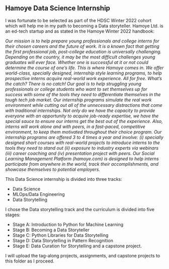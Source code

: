 ## Hamoye Data Science Internship

I was fortunate to be selected as part of the HDSC Winter 2022 cohort which will help me in my path to becoming a Data storyteller. Hamoye Ltd. is an ed-tech startup and as stated in the Hamoye Winter 2022 handbook:

*Our mission is to help prepare young professionals and college interns for their chosen
careers and the future of work. It is a known fact that getting the first professional job,
post-college education is universally challenging. Depending on the country, it may be
the most difficult challenges young graduates will ever face. Whether one is successful at
it or not could determine the course of one’s life. This is where Hamoye comes in. We
offer world-class, specially designed, internship style learning programs, to help
prospective interns acquire real-world work experience. All for free. What’s the catch?
There is no catch! Our goal is to help struggling young professionals or college
students who want to set themselves up for success with some of the tools they need to
differentiate themselves in the tough tech job market.
Our internship programs simulate the real work environment while cutting out all of the
unnecessary distractions that come with traditional internships. Not only do we have the
capacity to provide everyone with an opportunity to acquire job-ready expertise, we
have the special sauce to ensure our interns get the best out of the experience. Also,
interns will work alone and with peers, in a fast-paced, competitive environment, to keep
them motivated throughout their choice program.
Our internship programs are offered 3 to 4 times a year and involve:
(i) specially designed short courses with real-world projects to introduce interns to the
tools they need to stand out
(ii) exposure to industry experts via webinars
(iii) career coaching and
(iv) presentation project with peers.
Our Social Learning Management Platform (hamoye.com) is designed to help interns
participate from anywhere in the world, track their accomplishments, and showcase
themselves to potential employers.*

This Data Science internship is divided into three tracks:

* Data Science
* MLOps/Data Engineering
* Data Storytelling


I chose the Data storytelling track and the curriculum is divided into five stages: 


* Stage A: Introduction to Python for Machine Learning 
* Stage B: Becoming a Data Storyteller
* Stage C: Python Libraries for Data Storytelling
* Stage D: Data Storytelling in Pattern Recognition
* Stage E: Data Curation for Storytelling and a capstone project.

I will upload the tag-along projects, assignments, and capstone projects to this folder as I proceed.

